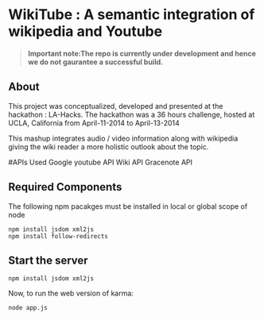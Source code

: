 WikiTube : A semantic integration of wikipedia and Youtube
==========================================================

> **Important note:The repo is currently under development and hence we do not gaurantee a successful build.** 

## About
This project was conceptualized, developed and presented at the hackathon : LA-Hacks. The hackathon was a 36 hours challenge, hosted at UCLA, California from April-11-2014 to April-13-2014

This mashup integrates audio / video information along with wikipedia giving the wiki reader a more holistic outlook about the topic.

#APIs Used
Google youtube API
Wiki API
Gracenote API


## Required Components
The following npm pacakges must be installed in local or global scope of node
```
npm install jsdom xml2js
npm install follow-redirects
```


## Start the server
```
npm install jsdom xml2js
```

Now, to run the web version of karma:
```
node app.js
```

